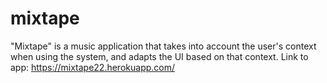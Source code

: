 # mixtape
"Mixtape" is a music application that takes into account the user's context when using the system, and adapts the UI based on that context.
Link to app: https://mixtape22.herokuapp.com/
